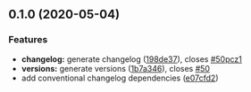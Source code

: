 ## 0.1.0 (2020-05-04)


### Features

* **changelog:** generate changelog ([198de37](https://github.com/cedricmoulard/conventional-tools/commit/198de3775cb5eff0e90139a909930d01635a6d36)), closes [#50pcz1](https://github.com/cedricmoulard/conventional-tools/issues/50pcz1)
* **versions:** generate versions ([1b7a346](https://github.com/cedricmoulard/conventional-tools/commit/1b7a34687ab956962d67f9009f1e12f203f78921)), closes [#50](https://github.com/cedricmoulard/conventional-tools/issues/50)
* add conventional changelog dependencies ([e07cfd2](https://github.com/cedricmoulard/conventional-tools/commit/e07cfd2dd50863b5454f69efa9f5e4615829eda5))

